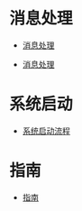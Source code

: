 # 消息处理

* [消息处理](zh-cn/analysis/)

* [消息处理](zh-cn/analysis/)

# 系统启动

* [系统启动流程](zh-cn/)

# 指南

* [指南](zh-cn/guide)